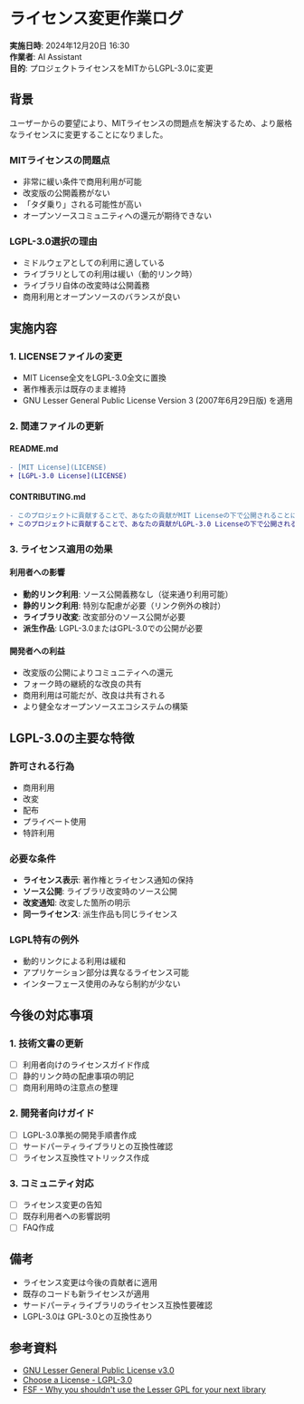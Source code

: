 # ライセンス変更作業ログ

**実施日時**: 2024年12月20日 16:30  
**作業者**: AI Assistant  
**目的**: プロジェクトライセンスをMITからLGPL-3.0に変更

## 背景

ユーザーからの要望により、MITライセンスの問題点を解決するため、より厳格なライセンスに変更することになりました。

### MITライセンスの問題点
- 非常に緩い条件で商用利用が可能
- 改変版の公開義務がない
- 「タダ乗り」される可能性が高い
- オープンソースコミュニティへの還元が期待できない

### LGPL-3.0選択の理由
- ミドルウェアとしての利用に適している
- ライブラリとしての利用は緩い（動的リンク時）
- ライブラリ自体の改変時は公開義務
- 商用利用とオープンソースのバランスが良い

## 実施内容

### 1. LICENSEファイルの変更
- MIT License全文をLGPL-3.0全文に置換
- 著作権表示は既存のまま維持
- GNU Lesser General Public License Version 3 (2007年6月29日版) を適用

### 2. 関連ファイルの更新

#### README.md
```diff
- [MIT License](LICENSE)
+ [LGPL-3.0 License](LICENSE)
```

#### CONTRIBUTING.md
```diff
- このプロジェクトに貢献することで、あなたの貢献がMIT Licenseの下で公開されることに同意したものとみなします。
+ このプロジェクトに貢献することで、あなたの貢献がLGPL-3.0 Licenseの下で公開されることに同意したものとみなします。
```

### 3. ライセンス適用の効果

#### 利用者への影響
- **動的リンク利用**: ソース公開義務なし（従来通り利用可能）
- **静的リンク利用**: 特別な配慮が必要（リンク例外の検討）
- **ライブラリ改変**: 改変部分のソース公開が必要
- **派生作品**: LGPL-3.0またはGPL-3.0での公開が必要

#### 開発者への利益
- 改変版の公開によりコミュニティへの還元
- フォーク時の継続的な改良の共有
- 商用利用は可能だが、改良は共有される
- より健全なオープンソースエコシステムの構築

## LGPL-3.0の主要な特徴

### 許可される行為
- 商用利用
- 改変
- 配布
- プライベート使用
- 特許利用

### 必要な条件
- **ライセンス表示**: 著作権とライセンス通知の保持
- **ソース公開**: ライブラリ改変時のソース公開
- **改変通知**: 改変した箇所の明示
- **同一ライセンス**: 派生作品も同じライセンス

### LGPL特有の例外
- 動的リンクによる利用は緩和
- アプリケーション部分は異なるライセンス可能
- インターフェース使用のみなら制約が少ない

## 今後の対応事項

### 1. 技術文書の更新
- [ ] 利用者向けのライセンスガイド作成
- [ ] 静的リンク時の配慮事項の明記
- [ ] 商用利用時の注意点の整理

### 2. 開発者向けガイド
- [ ] LGPL-3.0準拠の開発手順書作成
- [ ] サードパーティライブラリとの互換性確認
- [ ] ライセンス互換性マトリックス作成

### 3. コミュニティ対応
- [ ] ライセンス変更の告知
- [ ] 既存利用者への影響説明
- [ ] FAQ作成

## 備考

- ライセンス変更は今後の貢献者に適用
- 既存のコードも新ライセンスが適用
- サードパーティライブラリのライセンス互換性要確認
- LGPL-3.0は GPL-3.0との互換性あり

## 参考資料

- [GNU Lesser General Public License v3.0](https://www.gnu.org/licenses/lgpl-3.0.html)
- [Choose a License - LGPL-3.0](https://choosealicense.com/licenses/lgpl-3.0/)
- [FSF - Why you shouldn't use the Lesser GPL for your next library](https://www.gnu.org/licenses/why-not-lgpl.html) 